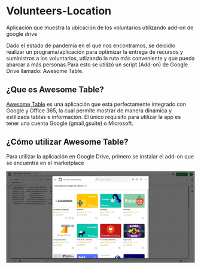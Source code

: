 # Volunteers-Location
Aplicación que muestra la ubicación de los voluntarios utilizando add-on de google drive

Dado el estado de pandemía en el que nos encontramos, se deicidio realizar un programa/aplicación para optimizar la entrega de recursos y suministros a los voluntarios, utlizando la ruta más conveniente y que pueda abarcar a más personas.Para esto se utilizó un script (Add-on) de Google Drive llamado: Awesome Table. 

## ¿Que es Awesome Table?
 [Awesome Table](https://awesome-table.com/) es una aplicación que esta perfectamente integrado con Google y Office 365, la cual permite mostrar de manera dinamica y estilizada tablas e información. El único requisito para utilizar la app es tener una cuenta Google (gmail,gsuite) o Microsoft.
 
## ¿Cómo utilizar Awesome Table?
Para utilizar la aplicación en Google Drive, primero se instalar el add-on que se encuentra en el marketplace 

<img src="imagenes/vista-marketplace.png" width=600 >


